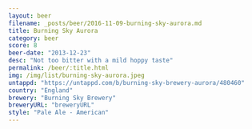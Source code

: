 ```yaml
---
layout: beer
filename: _posts/beer/2016-11-09-burning-sky-aurora.md
title: Burning Sky Aurora
category: beer
score: 8
beer-date: "2013-12-23"
desc: "Not too bitter with a mild hoppy taste"
permalink: /beer/:title.html
img: /img/list/burning-sky-aurora.jpeg
untappd: "https://untappd.com/b/burning-sky-brewery-aurora/480460"
country: "England"
brewery: "Burning Sky Brewery"
breweryURL: "breweryURL"
style: "Pale Ale - American"
---
```

